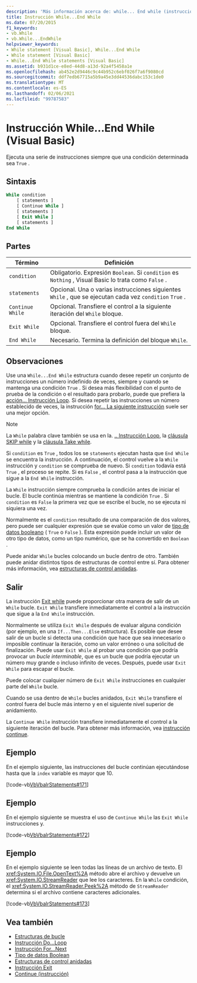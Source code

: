 ```yaml
---
description: 'Más información acerca de: while... End while (instrucción Visual Basic)'
title: Instrucción While...End While
ms.date: 07/20/2015
f1_keywords:
- vb.While
- vb.While...EndWhile
helpviewer_keywords:
- While statement [Visual Basic], While...End While
- While statement [Visual Basic]
- While...End While statements [Visual Basic]
ms.assetid: b931d1ce-e8ed-44d8-a13d-92a4f5458a1e
ms.openlocfilehash: ab452e2d9446c9c44b952c6ebf026f7a6f9080cd
ms.sourcegitcommit: ddf7edb67715a5b9a45e3dd44536dabc153c1de0
ms.translationtype: MT
ms.contentlocale: es-ES
ms.lasthandoff: 02/06/2021
ms.locfileid: "99787583"
---
```

# <a name="whileend-while-statement-visual-basic"></a>Instrucción While...End While (Visual Basic)

Ejecuta una serie de instrucciones siempre que una condición determinada sea `True` .  
  
## <a name="syntax"></a>Sintaxis  
  
```vb  
While condition  
    [ statements ]  
    [ Continue While ]  
    [ statements ]  
    [ Exit While ]  
    [ statements ]  
End While  
```  
  
## <a name="parts"></a>Partes  
  
|Término|Definición|  
|---|---|  
|`condition`|Obligatorio. Expresión `Boolean`. Si `condition` es `Nothing` , Visual Basic lo trata como `False` .|  
|`statements`|Opcional. Una o varias instrucciones siguientes `While` , que se ejecutan cada vez `condition` `True` .|  
|`Continue While`|Opcional. Transfiere el control a la siguiente iteración del `While` bloque.|  
|`Exit While`|Opcional. Transfiere el control fuera del `While` bloque.|  
|`End While`|Necesario. Termina la definición del bloque `While`.|  
  
## <a name="remarks"></a>Observaciones  

 Use una `While...End While` estructura cuando desee repetir un conjunto de instrucciones un número indefinido de veces, siempre y cuando se mantenga una condición `True` . Si desea más flexibilidad con el punto de prueba de la condición o el resultado para probarlo, puede que prefiera la [acción... Instrucción Loop](do-loop-statement.md). Si desea repetir las instrucciones un número establecido de veces, la instrucción [for... La siguiente instrucción](for-next-statement.md) suele ser una mejor opción.  
  
> [!NOTE]
> La `While` palabra clave también se usa en la. [.. Instrucción Loop](do-loop-statement.md), la [cláusula SKIP while](../queries/skip-while-clause.md) y la [cláusula Take while](../queries/take-while-clause.md).  
  
 Si `condition` es `True` , todos los se `statements` ejecutan hasta que `End While` se encuentra la instrucción. A continuación, el control vuelve a la `While` instrucción y `condition` se comprueba de nuevo. Si `condition` todavía está `True` , el proceso se repite. Si es `False` , el control pasa a la instrucción que sigue a la `End While` instrucción.  
  
 La `While` instrucción siempre comprueba la condición antes de iniciar el bucle. El bucle continúa mientras se mantiene la condición `True` . Si `condition` es `False` la primera vez que se escribe el bucle, no se ejecuta ni siquiera una vez.  
  
 Normalmente es el `condition` resultado de una comparación de dos valores, pero puede ser cualquier expresión que se evalúe como un valor de [tipo de datos booleano](../data-types/boolean-data-type.md) ( `True` o `False` ). Esta expresión puede incluir un valor de otro tipo de datos, como un tipo numérico, que se ha convertido en `Boolean` .  
  
 Puede anidar `While` bucles colocando un bucle dentro de otro. También puede anidar distintos tipos de estructuras de control entre sí. Para obtener más información, vea [estructuras de control anidadas](../../programming-guide/language-features/control-flow/nested-control-structures.md).  
  
## <a name="exit-while"></a>Salir  

 La instrucción [Exit while](exit-statement.md) puede proporcionar otra manera de salir de un `While` bucle. `Exit While` transfiere inmediatamente el control a la instrucción que sigue a la `End While` instrucción.  
  
 Normalmente se utiliza `Exit While` después de evaluar alguna condición (por ejemplo, en una `If...Then...Else` estructura). Es posible que desee salir de un bucle si detecta una condición que hace que sea innecesario o imposible continuar la iteración, como un valor erróneo o una solicitud de finalización. Puede usar `Exit While` al probar una condición que podría provocar un *bucle interminable*, que es un bucle que podría ejecutar un número muy grande o incluso infinito de veces. Después, puede usar `Exit While` para escapar el bucle.  
  
 Puede colocar cualquier número de `Exit While` instrucciones en cualquier parte del `While` bucle.  
  
 Cuando se usa dentro de `While` bucles anidados, `Exit While` transfiere el control fuera del bucle más interno y en el siguiente nivel superior de anidamiento.  
  
 La `Continue While` instrucción transfiere inmediatamente el control a la siguiente iteración del bucle. Para obtener más información, vea [instrucción continue](continue-statement.md).  
  
## <a name="example"></a>Ejemplo  

 En el ejemplo siguiente, las instrucciones del bucle continúan ejecutándose hasta que la `index` variable es mayor que 10.  
  
 [!code-vb[VbVbalrStatements#171](~/samples/snippets/visualbasic/VS_Snippets_VBCSharp/VbVbalrStatements/VB/class14.vb#171)]  
  
## <a name="example"></a>Ejemplo  

 En el ejemplo siguiente se muestra el uso de `Continue While` las `Exit While` instrucciones y.  
  
 [!code-vb[VbVbalrStatements#172](~/samples/snippets/visualbasic/VS_Snippets_VBCSharp/VbVbalrStatements/VB/class14.vb#172)]  
  
## <a name="example"></a>Ejemplo  

 En el ejemplo siguiente se leen todas las líneas de un archivo de texto. El <xref:System.IO.File.OpenText%2A> método abre el archivo y devuelve un <xref:System.IO.StreamReader> que lee los caracteres. En la `While` condición, el <xref:System.IO.StreamReader.Peek%2A> método de `StreamReader` determina si el archivo contiene caracteres adicionales.  
  
 [!code-vb[VbVbalrStatements#173](~/samples/snippets/visualbasic/VS_Snippets_VBCSharp/VbVbalrStatements/VB/class14.vb#173)]  
  
## <a name="see-also"></a>Vea también

- [Estructuras de bucle](../../programming-guide/language-features/control-flow/loop-structures.md)
- [Instrucción Do...Loop](do-loop-statement.md)
- [Instrucción For...Next](for-next-statement.md)
- [Tipo de datos Boolean](../data-types/boolean-data-type.md)
- [Estructuras de control anidadas](../../programming-guide/language-features/control-flow/nested-control-structures.md)
- [Instrucción Exit](exit-statement.md)
- [Continue (instrucción)](continue-statement.md)
